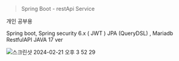 > Spring Boot - restApi Service

개인 공부용

Spring boot, Spring security 6.x ( JWT )
JPA (QueryDSL) , Mariadb
RestfulAPI
JAVA 17 ver

![스크린샷 2024-02-21 오후 3 52 29](https://github.com/KyleDemian/restApiProejct/assets/11342191/0828c3bd-de16-42ba-bff9-72852d837bc2)
